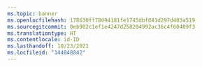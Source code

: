 ```yaml
---
ms.topic: banner
ms.openlocfilehash: 178630ff78094181fe1745dbf041d297d403a519
ms.sourcegitcommit: 0eb902c1ef1e4247d258204992ac36c4f60409f3
ms.translationtype: HT
ms.contentlocale: id-ID
ms.lasthandoff: 10/23/2021
ms.locfileid: "144848842"
---
```

